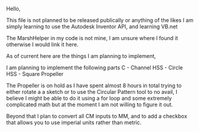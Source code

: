 Hello,

This file is not planned to be released publically or anything of the likes
I am simply learning to use the Autodesk Inventor API, and learning VB.net

The MarshHelper in my code is not mine, I am unsure where I found it otherwise I would link it here.

As of current here are the things I am planning to implement,

I am planning to implement the following parts
  C - Channel
  HSS - Circle
  HSS - Square
  Propeller 

The Propeller is on hold as I have spent almost 8 hours in total trying to either rotate a a sketch or to use the Circular Pattern tool to no avail,
I believe I might be able to do it using a for loop and some extremely complicated math but at the moment I am not willing to figure it out.

Beyond that I plan to convert all CM inputs to MM, and to add a checkbox that allows you to use imperial units rather than metric.
